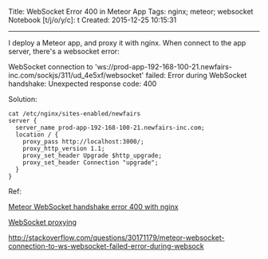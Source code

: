 Title: WebSocket Error 400 in Meteor App
Tags: nginx; meteor; websocket
Notebook [t/j/o/y/c]: t
Created: 2015-12-25 10:15:31

------

I deploy a Meteor app, and proxy it with nginx.
When connect to the app server, there's a websocket error:

WebSocket connection to 'ws://prod-app-192-168-100-21.newfairs-inc.com/sockjs/311/ud_4e5xf/websocket' failed:
Error during WebSocket handshake: Unexpected response code: 400

Solution:

    cat /etc/nginx/sites-enabled/newfairs
    server {
      server_name prod-app-192-168-100-21.newfairs-inc.com;
      location / {
        proxy_pass http://localhost:3000/;
        proxy_http_version 1.1;
        proxy_set_header Upgrade $http_upgrade;
        proxy_set_header Connection "upgrade";
      }
    }

Ref:

[Meteor WebSocket handshake error 400 with nginx](http://stackoverflow.com/questions/17014969/meteor-websocket-handshake-error-400-with-nginx)

[WebSocket proxying](http://nginx.org/en/docs/http/websocket.html)

http://stackoverflow.com/questions/30171179/meteor-websocket-connection-to-ws-websocket-failed-error-during-websock
